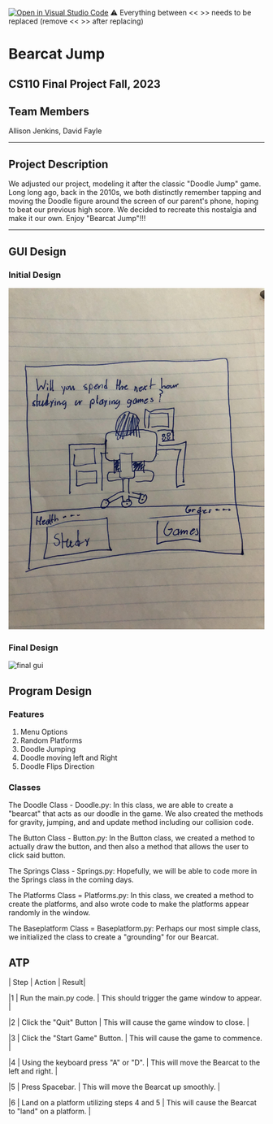 [![Open in Visual Studio Code](https://classroom.github.com/assets/open-in-vscode-718a45dd9cf7e7f842a935f5ebbe5719a5e09af4491e668f4dbf3b35d5cca122.svg)](https://classroom.github.com/online_ide?assignment_repo_id=12803369&assignment_repo_type=AssignmentRepo)
:warning: Everything between << >> needs to be replaced (remove << >> after replacing)

# Bearcat Jump
## CS110 Final Project  Fall, 2023

## Team Members

Allison Jenkins, David Fayle

***

## Project Description

We adjusted our project, modeling it after the classic "Doodle Jump" game. Long long ago, back in the 2010s, we both distinctly remember tapping and moving the Doodle figure around the screen of our parent's phone, hoping to beat our previous high score. We decided to recreate this nostalgia and make it our own. Enjoy "Bearcat Jump"!!!

***    

## GUI Design

### Initial Design

![initial gui](assets/gui.jpg)

### Final Design

![final gui](assets/finalgui.jpg)

## Program Design

### Features

1. Menu Options
2. Random Platforms
3. Doodle Jumping
4. Doodle moving left and Right
5. Doodle Flips Direction

### Classes

The Doodle Class - Doodle.py: In this class, we are able to create a "bearcat" that acts as our doodle in the game. We also created the methods for gravity, jumping, and and update method including our collision code.

The Button Class - Button.py: In the Button class, we created a method to actually draw the button, and then also a method that allows the user to click said button.

The Springs Class - Springs.py: Hopefully, we will be able to code more in the Springs class in the coming days.

The Platforms Class = Platforms.py: In this class, we created a method to create the platforms, and also wrote code to make the platforms appear randomly in the window.

The Baseplatform Class = Baseplatform.py: Perhaps our most simple class, we initialized the class to create a "grounding" for our Bearcat.

## ATP

| Step | Action | Result|

|1  | Run the main.py code. | This should trigger the game window to appear. |

|2  | Click the "Quit" Button | This will cause the game window to close. |

|3  | Click the "Start Game" Button. | This will cause the game to commence. |

|4  | Using the keyboard press "A" or "D". | This will move the Bearcat to the left and right. |

|5  | Press Spacebar. | This will move the Bearcat up smoothly. |

|6  | Land on a platform utilizing steps 4 and 5 | This will cause the Bearcat to "land" on a platform. |



